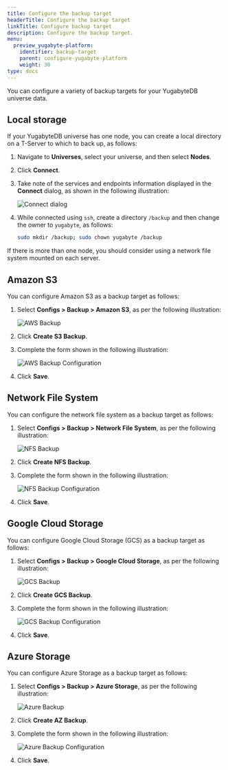 ```yaml
---
title: Configure the backup target
headerTitle: Configure the backup target
linkTitle: Configure backup target
description: Configure the backup target.
menu:
  preview_yugabyte-platform:
    identifier: backup-target
    parent: configure-yugabyte-platform
    weight: 30
type: docs
---
```


You can configure a variety of backup targets for your YugabyteDB universe data.

## Local storage

If your YugabyteDB universe has one node, you can create a local directory on a T-Server to which to back up, as follows:

1. Navigate to **Universes**, select your universe, and then select **Nodes**.

2. Click **Connect**.

3. Take note of the services and endpoints information displayed in the **Connect** dialog, as shown in the following illustration:

    ![Connect dialog](/images/yp/cloud-provider-local-backup1.png)

4. While connected using `ssh`, create a directory `/backup` and then change the owner to `yugabyte`, as follows:

    ```sh
    sudo mkdir /backup; sudo chown yugabyte /backup
    ```

If there is more than one node, you should consider using a network file system mounted on each server.

## Amazon S3

You can configure Amazon S3 as a backup target as follows:

1. Select **Configs > Backup > Amazon S3**, as per the following illustration:

   ![AWS Backup](/images/yp/cloud-provider-config-backup-aws1.png)

2. Click **Create S3 Backup**.

3. Complete the form shown in the following illustration:

   ![AWS Backup Configuration](/images/yp/cloud-provider-config-backup-aws2.png)

4. Click **Save**.

## Network File System

You can configure the network file system as a backup target as follows:

1. Select **Configs > Backup > Network File System**, as per the following illustration:

   ![NFS Backup](/images/yp/cloud-provider-config-backup-nfs1.png)

2. Click **Create NFS Backup**.

3. Complete the form shown in the following illustration:

   ![NFS Backup Configuration](/images/yp/cloud-provider-config-backup-nfs2.png)

4. Click **Save**.

## Google Cloud Storage

You can configure Google Cloud Storage (GCS) as a backup target as follows:

1. Select **Configs > Backup > Google Cloud Storage**, as per the following illustration:

   ![GCS Backup](/images/yp/cloud-provider-config-backup-gcs1.png)

2. Click **Create GCS Backup**.

3. Complete the form shown in the following illustration:

   ![GCS Backup Configuration](/images/yp/cloud-provider-configuration-backup-gcs.png)

4. Click **Save**.

## Azure Storage

You can configure Azure Storage as a backup target as follows:

1. Select **Configs > Backup > Azure Storage**, as per the following illustration:

   ![Azure Backup](/images/yp/cloud-provider-config-backup-az1.png)

2. Click **Create AZ Backup**.

3. Complete the form shown in the following illustration:

   ![Azure Backup Configuration](/images/yp/cloud-provider-config-backup-az2.png)

4. Click **Save**.
